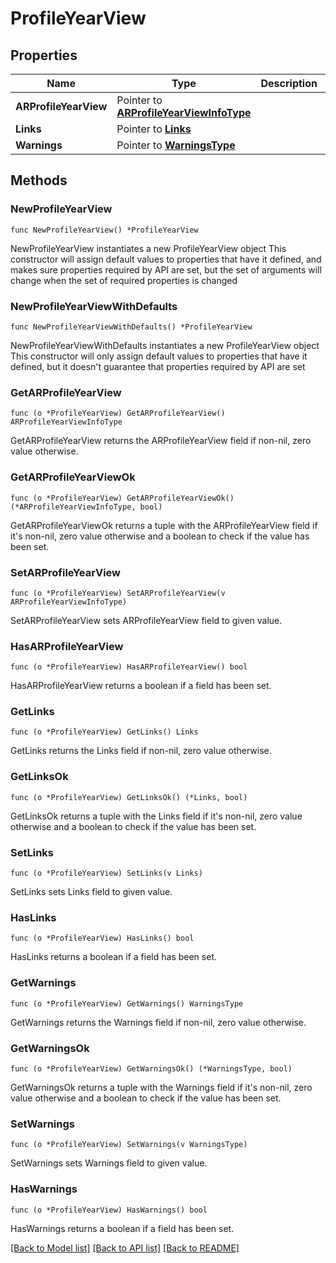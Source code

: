 # ProfileYearView

## Properties

Name | Type | Description | Notes
------------ | ------------- | ------------- | -------------
**ARProfileYearView** | Pointer to [**ARProfileYearViewInfoType**](ARProfileYearViewInfoType.md) |  | [optional] 
**Links** | Pointer to [**Links**](Links.md) |  | [optional] 
**Warnings** | Pointer to [**WarningsType**](WarningsType.md) |  | [optional] 

## Methods

### NewProfileYearView

`func NewProfileYearView() *ProfileYearView`

NewProfileYearView instantiates a new ProfileYearView object
This constructor will assign default values to properties that have it defined,
and makes sure properties required by API are set, but the set of arguments
will change when the set of required properties is changed

### NewProfileYearViewWithDefaults

`func NewProfileYearViewWithDefaults() *ProfileYearView`

NewProfileYearViewWithDefaults instantiates a new ProfileYearView object
This constructor will only assign default values to properties that have it defined,
but it doesn't guarantee that properties required by API are set

### GetARProfileYearView

`func (o *ProfileYearView) GetARProfileYearView() ARProfileYearViewInfoType`

GetARProfileYearView returns the ARProfileYearView field if non-nil, zero value otherwise.

### GetARProfileYearViewOk

`func (o *ProfileYearView) GetARProfileYearViewOk() (*ARProfileYearViewInfoType, bool)`

GetARProfileYearViewOk returns a tuple with the ARProfileYearView field if it's non-nil, zero value otherwise
and a boolean to check if the value has been set.

### SetARProfileYearView

`func (o *ProfileYearView) SetARProfileYearView(v ARProfileYearViewInfoType)`

SetARProfileYearView sets ARProfileYearView field to given value.

### HasARProfileYearView

`func (o *ProfileYearView) HasARProfileYearView() bool`

HasARProfileYearView returns a boolean if a field has been set.

### GetLinks

`func (o *ProfileYearView) GetLinks() Links`

GetLinks returns the Links field if non-nil, zero value otherwise.

### GetLinksOk

`func (o *ProfileYearView) GetLinksOk() (*Links, bool)`

GetLinksOk returns a tuple with the Links field if it's non-nil, zero value otherwise
and a boolean to check if the value has been set.

### SetLinks

`func (o *ProfileYearView) SetLinks(v Links)`

SetLinks sets Links field to given value.

### HasLinks

`func (o *ProfileYearView) HasLinks() bool`

HasLinks returns a boolean if a field has been set.

### GetWarnings

`func (o *ProfileYearView) GetWarnings() WarningsType`

GetWarnings returns the Warnings field if non-nil, zero value otherwise.

### GetWarningsOk

`func (o *ProfileYearView) GetWarningsOk() (*WarningsType, bool)`

GetWarningsOk returns a tuple with the Warnings field if it's non-nil, zero value otherwise
and a boolean to check if the value has been set.

### SetWarnings

`func (o *ProfileYearView) SetWarnings(v WarningsType)`

SetWarnings sets Warnings field to given value.

### HasWarnings

`func (o *ProfileYearView) HasWarnings() bool`

HasWarnings returns a boolean if a field has been set.


[[Back to Model list]](../README.md#documentation-for-models) [[Back to API list]](../README.md#documentation-for-api-endpoints) [[Back to README]](../README.md)


